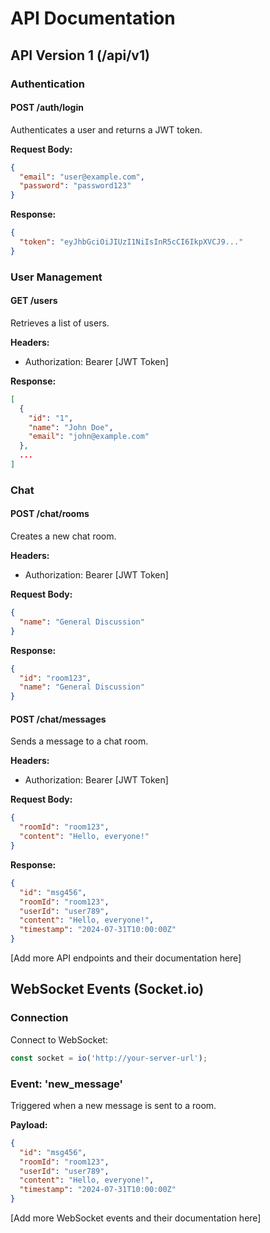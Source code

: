 # API Documentation

## API Version 1 (/api/v1)

### Authentication
#### POST /auth/login
Authenticates a user and returns a JWT token.

**Request Body:**
```json
{
  "email": "user@example.com",
  "password": "password123"
}
```

**Response:**
```json
{
  "token": "eyJhbGciOiJIUzI1NiIsInR5cCI6IkpXVCJ9..."
}
```

### User Management
#### GET /users
Retrieves a list of users.

**Headers:**
- Authorization: Bearer [JWT Token]

**Response:**
```json
[
  {
    "id": "1",
    "name": "John Doe",
    "email": "john@example.com"
  },
  ...
]
```

### Chat
#### POST /chat/rooms
Creates a new chat room.

**Headers:**
- Authorization: Bearer [JWT Token]

**Request Body:**
```json
{
  "name": "General Discussion"
}
```

**Response:**
```json
{
  "id": "room123",
  "name": "General Discussion"
}
```

#### POST /chat/messages
Sends a message to a chat room.

**Headers:**
- Authorization: Bearer [JWT Token]

**Request Body:**
```json
{
  "roomId": "room123",
  "content": "Hello, everyone!"
}
```

**Response:**
```json
{
  "id": "msg456",
  "roomId": "room123",
  "userId": "user789",
  "content": "Hello, everyone!",
  "timestamp": "2024-07-31T10:00:00Z"
}
```

[Add more API endpoints and their documentation here]

## WebSocket Events (Socket.io)

### Connection
Connect to WebSocket:
```javascript
const socket = io('http://your-server-url');
```

### Event: 'new_message'
Triggered when a new message is sent to a room.

**Payload:**
```json
{
  "id": "msg456",
  "roomId": "room123",
  "userId": "user789",
  "content": "Hello, everyone!",
  "timestamp": "2024-07-31T10:00:00Z"
}
```

[Add more WebSocket events and their documentation here]